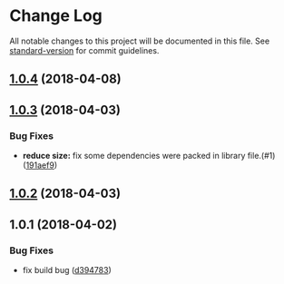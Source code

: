 # Change Log

All notable changes to this project will be documented in this file. See [standard-version](https://github.com/conventional-changelog/standard-version) for commit guidelines.

<a name="1.0.4"></a>
## [1.0.4](https://github.com/shallinta/material-ui-tree/compare/v1.0.3...v1.0.4) (2018-04-08)



<a name="1.0.3"></a>
## [1.0.3](https://github.com/shallinta/material-ui-tree/compare/v1.0.2...v1.0.3) (2018-04-03)


### Bug Fixes

* **reduce size:** fix some dependencies were packed in library file.(#1) ([191aef9](https://github.com/shallinta/material-ui-tree/commit/191aef9))



<a name="1.0.2"></a>
## [1.0.2](https://github.com/shallinta/material-ui-tree/compare/v1.0.1...v1.0.2) (2018-04-03)



<a name="1.0.1"></a>
## 1.0.1 (2018-04-02)


### Bug Fixes

* fix build bug ([d394783](https://github.com/shallinta/material-ui-tree/commit/d394783))
